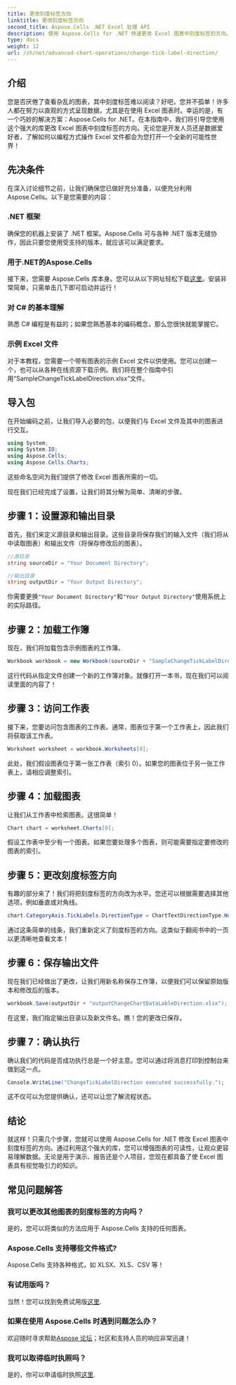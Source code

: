 ```yaml
---
title: 更改刻度标签方向
linktitle: 更改刻度标签方向
second_title: Aspose.Cells .NET Excel 处理 API
description: 使用 Aspose.Cells for .NET 快速更改 Excel 图表中刻度标签的方向。按照本指南进行无缝实施。
type: docs
weight: 12
url: /zh/net/advanced-chart-operations/change-tick-label-direction/
---
```

## 介绍

您是否厌倦了查看杂乱的图表，其中刻度标签难以阅读？好吧，您并不孤单！许多人都在努力以直观的方式呈现数据，尤其是在使用 Excel 图表时。幸运的是，有一个巧妙的解决方案：Aspose.Cells for .NET。在本指南中，我们将引导您使用这个强大的库更改 Excel 图表中刻度标签的方向。无论您是开发人员还是数据爱好者，了解如何以编程方式操作 Excel 文件都会为您打开一个全新的可能性世界！

## 先决条件

在深入讨论细节之前，让我们确保您已做好充分准备，以便充分利用 Aspose.Cells。以下是您需要的内容：

### .NET 框架

确保您的机器上安装了 .NET 框架。Aspose.Cells 可与各种 .NET 版本无缝协作，因此只要您使用受支持的版本，就应该可以满足要求。

### 用于.NET的Aspose.Cells

接下来，您需要 Aspose.Cells 库本身。您可以从以下网址轻松下载[这里](https://releases.aspose.com/cells/net/)。安装非常简单，只需单击几下即可启动并运行！

### 对 C# 的基本理解

熟悉 C# 编程是有益的；如果您熟悉基本的编码概念，那么您很快就能掌握它。 

### 示例 Excel 文件

对于本教程，您需要一个带有图表的示例 Excel 文件以供使用。您可以创建一个，也可以从各种在线资源下载示例。我们将在整个指南中引用“SampleChangeTickLabelDirection.xlsx”文件。

## 导入包

在开始编码之前，让我们导入必要的包，以便我们与 Excel 文件及其中的图表进行交互。

```csharp
using System;
using System.IO;
using Aspose.Cells;
using Aspose.Cells.Charts;
```

这些命名空间为我们提供了修改 Excel 图表所需的一切。 

现在我们已经完成了设置，让我们将其分解为简单、清晰的步骤。

## 步骤 1：设置源和输出目录

首先，我们来定义源目录和输出目录。这些目录将保存我们的输入文件（我们将从中读取图表）和输出文件（将保存修改后的图表）。

```csharp
//源目录
string sourceDir = "Your Document Directory";

//输出目录
string outputDir = "Your Output Directory";
```

你需要更换`"Your Document Directory"`和`"Your Output Directory"`使用系统上的实际路径。 

## 步骤 2：加载工作簿

现在，我们将加载包含示例图表的工作簿。 

```csharp
Workbook workbook = new Workbook(sourceDir + "SampleChangeTickLabelDirection.xlsx");
```

这行代码从指定文件创建一个新的工作簿对象。就像打开一本书，现在我们可以阅读里面的内容了！

## 步骤 3：访问工作表

接下来，您要访问包含图表的工作表。通常，图表位于第一个工作表上，因此我们将获取该工作表。

```csharp
Worksheet worksheet = workbook.Worksheets[0];
```

此处，我们假设图表位于第一张工作表（索引 0）。如果您的图表位于另一张工作表上，请相应调整索引。 

## 步骤 4：加载图表

让我们从工作表中检索图表。这很简单！

```csharp
Chart chart = worksheet.Charts[0];
```

假设工作表中至少有一个图表。如果您要处理多个图表，则可能需要指定要修改的图表的索引。

## 步骤 5：更改刻度标签方向

有趣的部分来了！我们将把刻度标签的方向改为水平。您还可以根据需要选择其他选项，例如垂直或对角线。

```csharp
chart.CategoryAxis.TickLabels.DirectionType = ChartTextDirectionType.Horizontal;
```

通过这条简单的线条，我们重新定义了刻度标签的方向。这类似于翻阅书中的一页以更清晰地查看文本！

## 步骤 6：保存输出文件

现在我们已经做出了更改，让我们用新名称保存工作簿，以便我们可以保留原始版本和修改后的版本。

```csharp
workbook.Save(outputDir + "outputChangeChartDataLableDirection.xlsx");
```

在这里，我们指定输出目录以及新文件名。瞧！您的更改已保存。

## 步骤 7：确认执行

确认我们的代码是否成功执行总是一个好主意。您可以通过将消息打印到控制台来做到这一点。

```csharp
Console.WriteLine("ChangeTickLabelDirection executed successfully.");
```

这不仅可以为您提供确认，还可以让您了解流程状态。 

## 结论

就这样！只需几个步骤，您就可以使用 Aspose.Cells for .NET 修改 Excel 图表中刻度标签的方向。通过利用这个强大的库，您可以增强图表的可读性，让观众更容易理解数据。无论是用于演示、报告还是个人项目，您现在都具备了使 Excel 图表具有视觉吸引力的知识。

## 常见问题解答

### 我可以更改其他图表的刻度标签的方向吗？  
是的，您可以将类似的方法应用于 Aspose.Cells 支持的任何图表。

### Aspose.Cells 支持哪些文件格式?  
Aspose.Cells 支持各种格式，如 XLSX、XLS、CSV 等！

### 有试用版吗？  
当然！您可以找到免费试用版[这里](https://releases.aspose.com/).

### 如果在使用 Aspose.Cells 时遇到问题怎么办？  
欢迎随时寻求帮助[Aspose 论坛](https://forum.aspose.com/c/cells/9)；社区和支持人员的响应非常迅速！

### 我可以取得临时执照吗？  
是的，你可以申请临时执照[这里](https://purchase.aspose.com/temporary-license/).